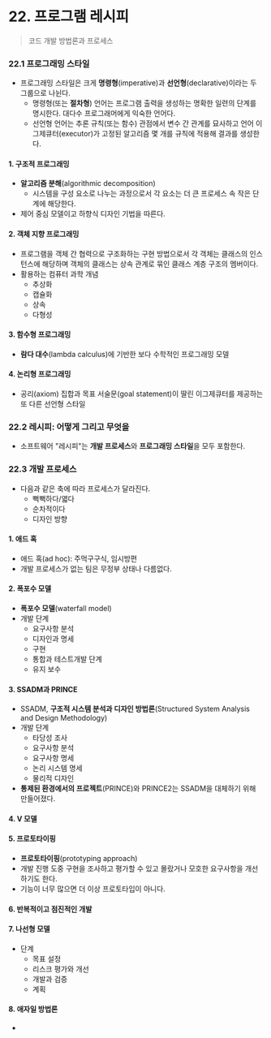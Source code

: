 # 22. 프로그램 레시피

> 코드 개발 방법론과 프로세스



### 22.1 프로그래밍 스타일

- 프로그래밍 스타일은 크게 **명령형**(imperative)과 **선언형**(declarative)이라는 두 그룹으로 나뉜다.
  - 명령형(또는 **절차형**) 언어는 프로그램 출력을 생성하는 명확한 일련의 단계를 명시한다. 대다수 프로그래머에게 익숙한 언어다.
  - 선언형 언어는 추론 규칙(또는 함수) 관점에서 변수 간 관계를 묘사하고 언어 이그제큐터(executor)가 고정된 알고리즘 몇 개를 규칙에 적용해 결과를 생성한다.

#### 1. 구조적 프로그래밍

- **알고리즘 분해**(algorithmic decomposition)
  - 시스템을 구성 요소로 나누는 과정으로서 각 요소는 더 큰 프로세스 속 작은 단계에 해당한다.
- 제어 중심 모델이고 하향식 디자인 기법을 따른다.

#### 2. 객체 지향 프로그래밍

- 프로그램을 객체 간 협력으로 구조화하는 구현 방법으로서 각 객체는 클래스의 인스턴스에 해당하며 객체의 클래스는 상속 관계로 묶인 클래스 계층 구조의 멤버이다.
- 활용하는 컴퓨터 과학 개념
  - 추상화
  - 캡슐화
  - 상속
  - 다형성

#### 3. 함수형 프로그래밍

- **람다 대수**(lambda calculus)에 기반한 보다 수학적인 프로그래밍 모델

#### 4. 논리형 프로그래밍

- 공리(axiom) 집합과 목표 서술문(goal statement)이 딸린 이그제큐터를 제공하는 또 다른 선언형 스타일



### 22.2 레시피: 어떻게 그리고 무엇을

- 소프트웨어 "레시피"는 **개발 프로세스**와 **프로그래밍 스타일**을 모두 포함한다.



### 22.3 개발 프로세스

- 다음과 같은 축에 따라 프로세스가 달라진다.
  - 뻑뻑하다/엷다
  - 순차적이다
  - 디자인 방향

#### 1. 애드 혹

- 애드 혹(ad hoc): 주먹구구식, 임시방편
- 개발 프로세스가 없는 팀은 무정부 상태나 다름없다.

#### 2. 폭포수 모델

- **폭포수 모델**(waterfall model)
- 개발 단계
  - 요구사항 분석
  - 디자인과 명세
  - 구현
  - 통합과 테스트개발 단계
  - 유지 보수

#### 3. SSADM과 PRINCE

- SSADM, **구조적 시스템 분석과 디자인 방법론**(Structured System Analysis and Design Methodology)
- 개발 단계
  - 타당성 조사
  - 요구사항 분석
  - 요구사항 명세
  - 논리 시스템 명세
  - 물리적 디자인
- **통제된 환경에서의 프로젝트**(PRINCE)와 PRINCE2는 SSADM을 대체하기 위해 만들어졌다.

#### 4. V 모델

#### 5. 프로토타이핑

- **프로토타이핑**(prototyping approach)
- 개발 진행 도중 구현을 조사하고 평가할 수 있고 몰랐거나 모호한 요구사항을 개선하기도 한다.
- 기능이 너무 많으면 더 이상 프로토타입이 아니다.

#### 6. 반복적이고 점진적인 개발

#### 7. 나선형 모델

- 단계
  - 목표 설정
  - 리스크 평가와 개선
  - 개발과 검증
  - 계획

#### 8. 애자일 방법론

- 
